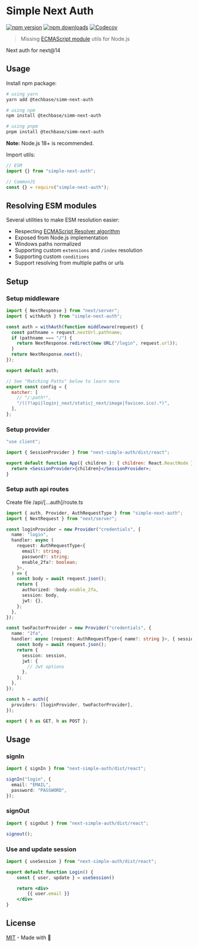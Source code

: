 # Simple Next Auth

[![npm version][npm-version-src]][npm-version-href]
[![npm downloads][npm-downloads-src]][npm-downloads-href]
[![Codecov][codecov-src]][codecov-href]

> Missing [ECMAScript module](https://nodejs.org/api/esm.html) utils for Node.js

Next auth for next@14

## Usage

Install npm package:

```sh
# using yarn
yarn add @techbase/simm-next-auth

# using npm
npm install @techbase/simm-next-auth

# using pnpm
pnpm install @techbase/simm-next-auth
```

**Note:** Node.js 18+ is recommended.

Import utils:

```js
// ESM
import {} from "simple-next-auth";

// CommonJS
const {} = require("simple-next-auth");
```

## Resolving ESM modules

Several utilities to make ESM resolution easier:

- Respecting [ECMAScript Resolver algorithm](https://nodejs.org/dist/latest-v14.x/docs/api/esm.html#esm_resolver_algorithm)
- Exposed from Node.js implementation
- Windows paths normalized
- Supporting custom `extensions` and `/index` resolution
- Supporting custom `conditions`
- Support resolving from multiple paths or urls

## Setup

### Setup middleware

```javascript
import { NextResponse } from "next/server";
import { withAuth } from "simple-next-auth";

const auth = withAuth(function middleware(request) {
  const pathname = request.nextUrl.pathname;
  if (pathname === "/") {
    return NextResponse.redirect(new URL("/login", request.url));
  }
  return NextResponse.next();
});

export default auth;

// See "Matching Paths" below to learn more
export const config = {
  matcher: [
    // "/:path*",
    "/((?!api|login|_next/static|_next/image|favicon.ico).*)",
  ],
};
```

### Setup provider

```jsx
"use client";

import { SessionProvider } from "next-simple-auth/dist/react";

export default function App({ children }: { children: React.ReactNode }) {
  return <SessionProvider>{children}</SessionProvider>;
}

```

### Setup auth api routes

Create file /api/[...auth]/route.ts

```typescript
import { auth, Provider, AuthRequestType } from "simple-next-auth";
import { NextRequest } from "next/server";

const loginProvider = new Provider("credentials", {
  name: "login",
  handler: async (
    request: AuthRequestType<{
      email?: string;
      password?: string;
      enable_2fa?: boolean;
    }>,
  ) => {
    const body = await request.json();
    return {
      authorized: !body.enable_2fa,
      session: body,
      jwt: {},
    };
  },
});

const twoFactorProvider = new Provider("credentials", {
  name: "2fa",
  handler: async (request: AuthRequestType<{ name?: string }>, { session }) => {
    const body = await request.json();
    return {
      session: session,
      jwt: {
        // Jwt options
      },
    };
  },
});

const h = auth({
  providers: [loginProvider, twoFactorProvider],
});

export { h as GET, h as POST };
```

## Usage

### signIn

```typescript
import { signIn } from "next-simple-auth/dist/react";

signIn("login", {
  email: "EMAIL",
  password: "PASSWORD",
});
```

### signOut

```typescript
import { signOut } from "next-simple-auth/dist/react";

signout();
```

### Use and update session

```jsx
import { useSession } from "next-simple-auth/dist/react";

export default function Login() {
    const { user, update } = useSession()

    return <div>
        {{ user.email }}
    </div>
}

```

## License

[MIT](./LICENSE) - Made with 💛

<!-- Badges -->

[npm-version-src]: https://img.shields.io/npm/v/simple-next-auth?style=flat&colorA=18181B&colorB=F0DB4F
[npm-version-href]: https://npmjs.com/package/simple-next-auth
[npm-downloads-src]: https://img.shields.io/npm/dm/simple-next-auth?style=flat&colorA=18181B&colorB=F0DB4F
[npm-downloads-href]: https://npmjs.com/package/simple-next-auth
[codecov-src]: https://img.shields.io/codecov/c/gh/unjs/simple-next-auth/main?style=flat&colorA=18181B&colorB=F0DB4F
[codecov-href]: https://codecov.io/gh/unjs/simple-next-auth
